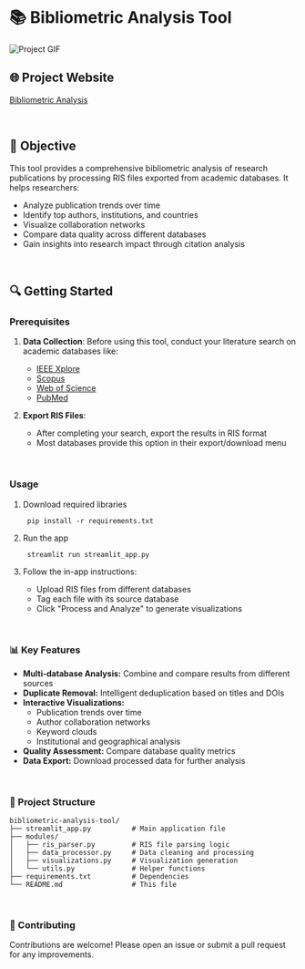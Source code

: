 # 📚 Bibliometric Analysis Tool

![Project GIF](placeholder_gif.gif) 

## 🌐 Project Website
[Bibliometric Analysis](https://biblioanalysis.streamlit.app/)

<br>

## 🎯 Objective
This tool provides a comprehensive bibliometric analysis of research publications by processing RIS files exported from academic databases. It helps researchers:
- Analyze publication trends over time
- Identify top authors, institutions, and countries
- Visualize collaboration networks
- Compare data quality across different databases
- Gain insights into research impact through citation analysis
<br>

## 🔍 Getting Started

### Prerequisites
1. **Data Collection**: Before using this tool, conduct your literature search on academic databases like:
   - [IEEE Xplore](https://ieeexplore.ieee.org/)
   - [Scopus](https://www.scopus.com/)
   - [Web of Science](https://www.webofscience.com/)
   - [PubMed](https://pubmed.ncbi.nlm.nih.gov/)
   
2. **Export RIS Files**: 
   - After completing your search, export the results in RIS format
   - Most databases provide this option in their export/download menu
<br>

### Usage
1. Download required libraries
   ```
    pip install -r requirements.txt
   ```
2. Run the app

   ```
    streamlit run streamlit_app.py
   ```
3. Follow the in-app instructions:

   - Upload RIS files from different databases
   - Tag each file with its source database
   - Click "Process and Analyze" to generate visualizations
<br>

### 📊 Key Features

- **Multi-database Analysis:** Combine and compare results from different sources
- **Duplicate Removal:** Intelligent deduplication based on titles and DOIs
- **Interactive Visualizations:**
   - Publication trends over time
   - Author collaboration networks
   - Keyword clouds
   - Institutional and geographical analysis
- **Quality Assessment:** Compare database quality metrics
- **Data Export:** Download processed data for further analysis
<br>

### 📂 Project Structure
```
bibliometric-analysis-tool/
├── streamlit_app.py          # Main application file
├── modules/
│   ├── ris_parser.py         # RIS file parsing logic
│   ├── data_processor.py     # Data cleaning and processing
│   ├── visualizations.py     # Visualization generation
│   └── utils.py              # Helper functions
├── requirements.txt          # Dependencies
└── README.md                 # This file
```

<br>

### 🤝 Contributing
Contributions are welcome! Please open an issue or submit a pull request for any improvements.

